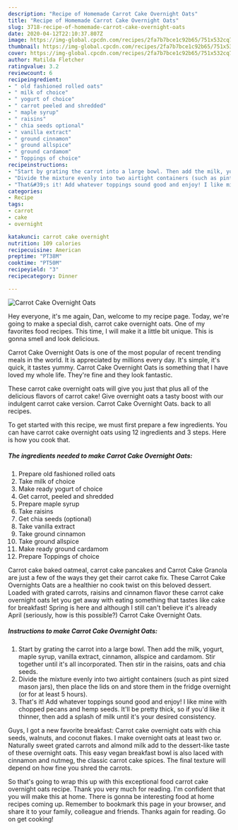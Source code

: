 ```yaml
---
description: "Recipe of Homemade Carrot Cake Overnight Oats"
title: "Recipe of Homemade Carrot Cake Overnight Oats"
slug: 3718-recipe-of-homemade-carrot-cake-overnight-oats
date: 2020-04-12T22:10:37.807Z
image: https://img-global.cpcdn.com/recipes/2fa7b7bce1c92b65/751x532cq70/carrot-cake-overnight-oats-recipe-main-photo.jpg
thumbnail: https://img-global.cpcdn.com/recipes/2fa7b7bce1c92b65/751x532cq70/carrot-cake-overnight-oats-recipe-main-photo.jpg
cover: https://img-global.cpcdn.com/recipes/2fa7b7bce1c92b65/751x532cq70/carrot-cake-overnight-oats-recipe-main-photo.jpg
author: Matilda Fletcher
ratingvalue: 3.2
reviewcount: 6
recipeingredient:
- " old fashioned rolled oats"
- " milk of choice"
- " yogurt of choice"
- " carrot peeled and shredded"
- " maple syrup"
- " raisins"
- " chia seeds optional"
- " vanilla extract"
- " ground cinnamon"
- " ground allspice"
- " ground cardamom"
- " Toppings of choice"
recipeinstructions:
- "Start by grating the carrot into a large bowl. Then add the milk, yogurt, maple syrup, vanilla extract, cinnamon, allspice and cardamom. Stir together until it&#39;s all incorporated. Then stir in the raisins, oats and chia seeds."
- "Divide the mixture evenly into two airtight containers (such as pint sized mason jars), then place the lids on and store them in the fridge overnight (or for at least 5 hours)."
- "That&#39;s it! Add whatever toppings sound good and enjoy! I like mine with chopped pecans and hemp seeds. It&#39;ll be pretty thick, so if you&#39;d like it thinner, then add a splash of milk until it&#39;s your desired consistency."
categories:
- Recipe
tags:
- carrot
- cake
- overnight

katakunci: carrot cake overnight 
nutrition: 109 calories
recipecuisine: American
preptime: "PT38M"
cooktime: "PT50M"
recipeyield: "3"
recipecategory: Dinner

---
```



![Carrot Cake Overnight Oats](https://img-global.cpcdn.com/recipes/2fa7b7bce1c92b65/751x532cq70/carrot-cake-overnight-oats-recipe-main-photo.jpg)

Hey everyone, it's me again, Dan, welcome to my recipe page. Today, we're going to make a special dish, carrot cake overnight oats. One of my favorites food recipes. This time, I will make it a little bit unique. This is gonna smell and look delicious.

Carrot Cake Overnight Oats is one of the most popular of recent trending meals in the world. It is appreciated by millions every day. It's simple, it's quick, it tastes yummy. Carrot Cake Overnight Oats is something that I have loved my whole life. They're fine and they look fantastic.

These carrot cake overnight oats will give you just that plus all of the delicious flavors of carrot cake! Give overnight oats a tasty boost with our indulgent carrot cake version. Carrot Cake Overnight Oats. back to all recipes.


To get started with this recipe, we must first prepare a few ingredients. You can have carrot cake overnight oats using 12 ingredients and 3 steps. Here is how you cook that.

<!--inarticleads1-->

##### The ingredients needed to make Carrot Cake Overnight Oats:

1. Prepare  old fashioned rolled oats
1. Take  milk of choice
1. Make ready  yogurt of choice
1. Get  carrot, peeled and shredded
1. Prepare  maple syrup
1. Take  raisins
1. Get  chia seeds (optional)
1. Take  vanilla extract
1. Take  ground cinnamon
1. Take  ground allspice
1. Make ready  ground cardamom
1. Prepare  Toppings of choice


Carrot cake baked oatmeal, carrot cake pancakes and Carrot Cake Granola are just a few of the ways they get their carrot cake fix. These Carrot Cake Overnights Oats are a healthier no cook twist on this beloved dessert. Loaded with grated carrots, raisins and cinnamon flavor these carrot cake overnight oats let you get away with eating something that tastes like cake for breakfast! Spring is here and although I still can&#39;t believe it&#39;s already April (seriously, how is this possible?) Carrot Cake Overnight Oats. 

<!--inarticleads2-->

##### Instructions to make Carrot Cake Overnight Oats:

1. Start by grating the carrot into a large bowl. Then add the milk, yogurt, maple syrup, vanilla extract, cinnamon, allspice and cardamom. Stir together until it&#39;s all incorporated. Then stir in the raisins, oats and chia seeds.
1. Divide the mixture evenly into two airtight containers (such as pint sized mason jars), then place the lids on and store them in the fridge overnight (or for at least 5 hours).
1. That&#39;s it! Add whatever toppings sound good and enjoy! I like mine with chopped pecans and hemp seeds. It&#39;ll be pretty thick, so if you&#39;d like it thinner, then add a splash of milk until it&#39;s your desired consistency.


Guys, I got a new favorite breakfast: Carrot cake overnight oats with chia seeds, walnuts, and coconut flakes. I make overnight oats at least two or. Naturally sweet grated carrots and almond milk add to the dessert-like taste of these overnight oats. This easy vegan breakfast bowl is also laced with cinnamon and nutmeg, the classic carrot cake spices. The final texture will depend on how fine you shred the carrots. 

So that's going to wrap this up with this exceptional food carrot cake overnight oats recipe. Thank you very much for reading. I'm confident that you will make this at home. There is gonna be interesting food at home recipes coming up. Remember to bookmark this page in your browser, and share it to your family, colleague and friends. Thanks again for reading. Go on get cooking!
